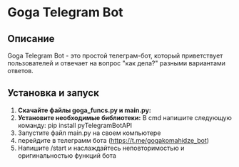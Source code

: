 # Goga Telegram Bot

## Описание

Goga Telegram Bot - это простой телеграм-бот, который приветствует пользователей и отвечает на вопрос "как дела?" разными вариантами ответов.

## Установка и запуск

1. **Скачайте файлы goga_funcs.py и main.py:**
2. **Установите необходимые библиотеки:**
        В cmd напишите следующую команду:
            pip install pyTelegramBotAPI
3. Запустите файл main.py на своем компьютере
4. перейдите в телеграмм бота (https://t.me/gogakomahidze_bot)
5. Напишите /start и наслаждайтесь неповторимостью и оригинальностью функций бота

